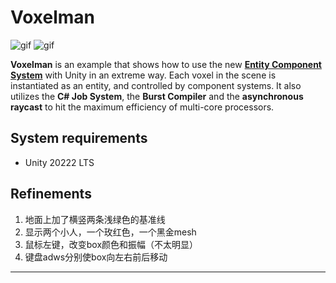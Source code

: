 Voxelman
========

![gif](https://github.com/keijiro/Voxelman/assets/343936/007c60af-dc88-4137-af3d-41820a681761)
![gif](https://github.com/keijiro/Voxelman/assets/343936/8f6e6a29-cf0e-4a8b-afc1-8a87804cb518)

**Voxelman** is an example that shows how to use the new **[Entity Component
System]** with Unity in an extreme way. Each voxel in the scene is instantiated
as an entity, and controlled by component systems. It also utilizes the **C#
Job System**, the **Burst Compiler** and the **asynchronous raycast** to hit
the maximum efficiency of multi-core processors.

[Entity Component System]: https://unity.com/ecs

System requirements
-------------------

- Unity 20222 LTS

## Refinements

1. 地面上加了横竖两条浅绿色的基准线
2. 显示两个小人，一个玫红色，一个黑金mesh
3. 鼠标左键，改变box颜色和振幅（不太明显）
4. 键盘adws分别使box向左右前后移动
---------------------